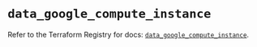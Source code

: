 # `data_google_compute_instance`

Refer to the Terraform Registry for docs: [`data_google_compute_instance`](https://registry.terraform.io/providers/hashicorp/google/5.25.0/docs/data-sources/compute_instance).
